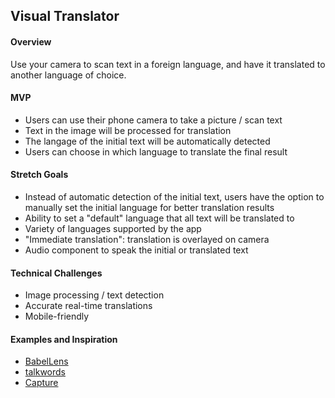 ## Visual Translator

#### Overview

Use your camera to scan text in a foreign language, and have it translated to another language of choice.

#### MVP

* Users can use their phone camera to take a picture / scan text
* Text in the image will be processed for translation
* The langage of the initial text will be automatically detected
* Users can choose in which language to translate the final result

#### Stretch Goals

* Instead of automatic detection of the initial text, users have the option to manually set the initial language for better translation results
* Ability to set a "default" language that all text will be translated to
* Variety of languages supported by the app
* "Immediate translation": translation is overlayed on camera
* Audio component to speak the initial or translated text

#### Technical Challenges

* Image processing / text detection
* Accurate real-time translations
* Mobile-friendly

#### Examples and Inspiration

* [BabelLens](https://youtu.be/_UFifRBCsSo)
* [talkwords](https://youtu.be/fn_r0NLy7Yg)
* [Capture](https://youtu.be/hbrxUIrNpV0)
